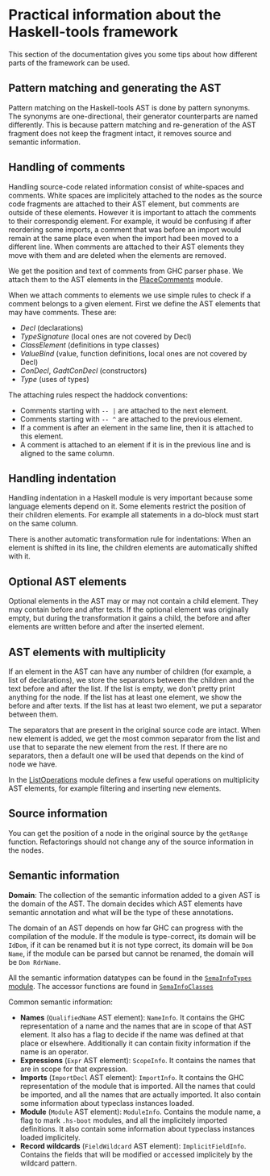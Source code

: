 # Practical information about the Haskell-tools framework

This section of the documentation gives you some tips about how different parts of the framework can be used.

## Pattern matching and generating the AST

Pattern matching on the Haskell-tools AST is done by pattern synonyms. The synonyms are one-directional, their generator counterparts are named differently. This is because pattern matching and re-generation of the AST fragment does not keep the fragment intact, it removes source and semantic information.

## Handling of comments

Handling source-code related information consist of white-spaces and comments. White spaces are implicitely attached to the nodes as the source code fragments are attached to their AST element, but comments are outside of these elements. However it is important to attach the comments to their correspondig element. For example, it would be confusing if after reordering some imports, a comment that was before an import would remain at the same place even when the import had been moved to a different line. When comments are attached to their AST elements they move with them and are deleted when the elements are removed.

We get the position and text of comments from GHC parser phase. We attach them to the AST elements in the [PlaceComments](https://github.com/haskell-tools/haskell-tools/blob/master/src/prettyprint/Language/Haskell/Tools/Transform/PlaceComments.hs) module.

When we attach comments to elements we use simple rules to check if a comment belongs to a given element. First we define the AST elements that may have comments. These are:
  - *Decl* (declarations)
  - *TypeSignature* (local ones are not covered by Decl)
  - *ClassElement* (definitions in type classes)
  - *ValueBind* (value, function definitions, local ones are not covered by Decl)
  - *ConDecl*, *GadtConDecl* (constructors)
  - *Type* (uses of types)

The attaching rules respect the haddock conventions:
  - Comments starting with `-- |` are attached to the next element.
  - Comments starting with `-- ^` are attached to the previous element.
  - If a comment is after an element in the same line, then it is attached to this element.
  - A comment is attached to an element if it is in the previous line and is aligned to the same column.

## Handling indentation

Handling indentation in a Haskell module is very important because some language elements depend on it. Some elements restrict the position of their children elements. For example all statements in a do-block must start on the same column.

There is another automatic transformation rule for indentations: When an element is shifted in its line, the children elements are automatically shifted with it.

## Optional AST elements

Optional elements in the AST may or may not contain a child element. They may contain before and after texts. If the optional element was originally empty, but during the transformation it gains a child, the before and after elements are written before and after the inserted element.

## AST elements with multiplicity

If an element in the AST can have any number of children (for example, a list of declarations), we store the separators between the children and the text before and after the list. If the list is empty, we don't pretty print anything for the node. If the list has at least one element, we show the before and after texts. If the list has at least two element, we put a separator between them.

The separators that are present in the original source code are intact. When new element is added, we get the most common separator from the list and use that to separate the new element from the rest. If there are no separators, then a default one will be used that depends on the kind of node we have.

In the [ListOperations](https://github.com/haskell-tools/haskell-tools/blob/master/src/refactor/Language/Haskell/Tools/Refactor/ListOperations.hs) module defines a few useful operations on multiplicity AST elements, for example filtering and inserting new elements.

## Source information

You can get the position of a node in the original source by the `getRange` function. Refactorings should not change any of the source information in the nodes.

## Semantic information

**Domain**: The collection of the semantic information added to a given AST is the domain of the AST. The domain decides which AST elements have semantic annotation and what will be the type of these annotations.

The domain of an AST depends on how far GHC can progress with the compilation of the module. If the module is type-correct, its domain will be `IdDom`, if it can be renamed but it is not type correct, its domain will be `Dom Name`, if the module can be parsed but cannot be renamed, the domain will be `Dom RdrName`.

All the semantic information datatypes can be found in the [`SemaInfoTypes` module](https://www.stackage.org/haddock/nightly/haskell-tools-ast/Language-Haskell-Tools-AST-SemaInfoTypes.html). The accessor functions are found in [`SemaInfoClasses`](https://www.stackage.org/haddock/nightly/haskell-tools-ast/Language-Haskell-Tools-AST-SemaInfoClasses.html)

Common semantic information:
  - **Names** (`QualifiedName` AST element): `NameInfo`. It contains the GHC representation of a name and the names that are in scope of that AST element. It also has a flag to decide if the name was defined at that place or elsewhere. Additionally it can contain fixity information if the name is an operator.
  - **Expressions** (`Expr` AST element): `ScopeInfo`. It contains the names that are in scope for that expression.
  - **Imports** (`ImportDecl` AST element): `ImportInfo`. It contains the GHC representation of the module that is imported. All the names that could be imported, and all the names that are actually imported. It also contain some information about typeclass instances loaded.
  - **Module** (`Module` AST element): `ModuleInfo`. Contains the module name, a flag to mark `.hs-boot` modules, and all the implicitely imported definitions. It also contain some information about typeclass instances loaded implicitely.
  - **Record wildcards** (`FieldWildcard` AST element): `ImplicitFieldInfo`. Contains the fields that will be modified or accessed implicitely by the wildcard pattern.
